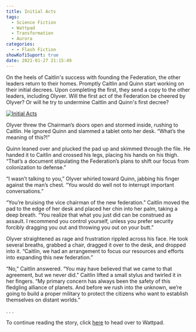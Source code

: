 ```yaml
---
title: Initial Acts
tags:
  - Science Fiction
  - Wattpad
  - Transformation
  - Aurora
categories:
  - - Flash Fiction
showKofiSuport: true
date: 2021-01-27 21:15:49
---
```


On the heels of Caitlin's success with founding the Federation, the other leaders return to their homes. Promptly Caitlin and Quinn start working on their initial decrees. Upon completing the first, they send a copy to the other leaders, including Olyver.<!-- more --> Will the first act of the Federation be cheered by Olyver? Or will he try to undermine Caitlin and Quinn's first decree?

<div class="center">

[![Initial Acts](/images/covers/transformation.png "Initial Acts")](https://www.wattpad.com/1017441753-transformation-initial-acts)

</div>

Olyver threw the Chairman’s doors open and stormed inside, rushing to Caitlin. He ignored Quinn and slammed a tablet onto her desk. “What’s the meaning of this?!”

Quinn leaned over and plucked the pad up and skimmed through the file. He handed it to Caitlin and crossed his legs, placing his hands on his thigh. “That’s a document stipulating the Federation’s plans to shift our focus from colonization to defense.”

“I wasn’t talking to you,” Olyver whirled toward Quinn, jabbing his finger against the man’s chest. “You would do well not to interrupt important conversations.”

“You’re bruising the vice chairman of the new federation.” Caitlin moved the pad to the edge of her desk and placed her chin into her palm, taking a deep breath. “You realize that what you just did can be construed as assault. I recommend you control yourself, unless you prefer security forcibly dragging you out and throwing you out on your butt.”

Olyver straightened as rage and frustration rippled across his face. He took several breaths, grabbed a chair, dragged it over to the desk, and dropped into it. “Caitlin, we had an arrangement to focus our resources and efforts into expanding this new federation.”

“No,” Caitlin answered. “You may have believed that we came to that agreement, but we never did.” Caitlin lifted a small stylus and twirled it in her fingers. “My primary concern has always been the safety of this fledgling alliance of planets. And before we rush into the unknown, we’re going to build a proper military to protect the citizens who want to establish themselves on distant worlds.”

<div class="center story-ellipses">
.
.
.
</div>

<div>

To continue reading the story, click [here](https://www.wattpad.com/1017441753-transformation-initial-acts) to head over to Wattpad.

</div>